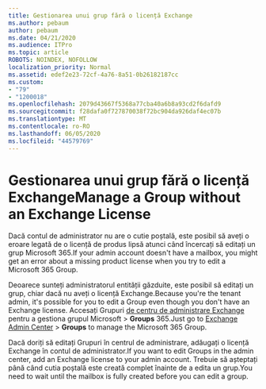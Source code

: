 ```yaml
---
title: Gestionarea unui grup fără o licență Exchange
ms.author: pebaum
author: pebaum
ms.date: 04/21/2020
ms.audience: ITPro
ms.topic: article
ROBOTS: NOINDEX, NOFOLLOW
localization_priority: Normal
ms.assetid: edef2e23-72cf-4a76-8a51-0b26182187cc
ms.custom:
- "79"
- "1200018"
ms.openlocfilehash: 2079d43667f5368a77cba40a6b8a93cd2f6dafd9
ms.sourcegitcommit: f28dafa0f727870038f72bc904da926daf4ec07b
ms.translationtype: MT
ms.contentlocale: ro-RO
ms.lasthandoff: 06/05/2020
ms.locfileid: "44579769"
---
```

# <a name="manage-a-group-without-an-exchange-license"></a><span data-ttu-id="b5f56-102">Gestionarea unui grup fără o licență Exchange</span><span class="sxs-lookup"><span data-stu-id="b5f56-102">Manage a Group without an Exchange License</span></span>

<span data-ttu-id="b5f56-103">Dacă contul de administrator nu are o cutie poștală, este posibil să aveți o eroare legată de o licență de produs lipsă atunci când încercați să editați un grup Microsoft 365.</span><span class="sxs-lookup"><span data-stu-id="b5f56-103">If your admin account doesn't have a mailbox, you might get an error about a missing product license when you try to edit a Microsoft 365 Group.</span></span>
  
<span data-ttu-id="b5f56-104">Deoarece sunteți administratorul entității găzduite, este posibil să editați un grup, chiar dacă nu aveți o licență Exchange.</span><span class="sxs-lookup"><span data-stu-id="b5f56-104">Because you're the tenant admin, it's possible for you to edit a Group even though you don't have an Exchange license.</span></span> <span data-ttu-id="b5f56-105">Accesați Grupuri [de centru de administrare Exchange](https://outlook.office365.com/ecp.aspx) pentru a gestiona grupul Microsoft \> **Groups** 365.</span><span class="sxs-lookup"><span data-stu-id="b5f56-105">Just go to [Exchange Admin Center](https://outlook.office365.com/ecp.aspx) \> **Groups** to manage the Microsoft 365 Group.</span></span>
  
<span data-ttu-id="b5f56-106">Dacă doriți să editați Grupuri în centrul de administrare, adăugați o licență Exchange în contul de administrator.</span><span class="sxs-lookup"><span data-stu-id="b5f56-106">If you want to edit Groups in the admin center, add an Exchange license to your admin account.</span></span> <span data-ttu-id="b5f56-107">Trebuie să așteptați până când cutia poștală este creată complet înainte de a edita un grup.</span><span class="sxs-lookup"><span data-stu-id="b5f56-107">You need to wait until the mailbox is fully created before you can edit a group.</span></span>
  